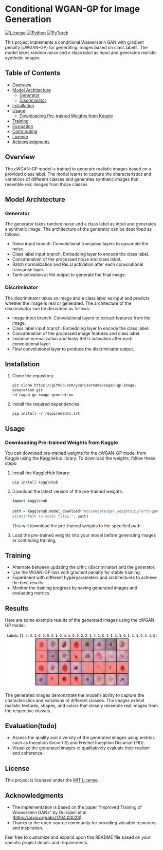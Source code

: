 # Conditional WGAN-GP for Image Generation

[![License](https://img.shields.io/badge/license-MIT-blue.svg)](LICENSE)
[![Python](https://img.shields.io/badge/python-3.6+-blue.svg)](https://www.python.org/downloads/)
[![PyTorch](https://img.shields.io/badge/pytorch-1.7+-red.svg)](https://pytorch.org/)

This project implements a conditional Wasserstein GAN with gradient penalty (cWGAN-GP) for generating images based on class labels. The model takes random noise and a class label as input and generates realistic synthetic images.

## Table of Contents

- [Overview](#overview)
- [Model Architecture](#model-architecture)
  - [Generator](#generator)
  - [Discriminator](#discriminator)
- [Installation](#installation)
- [Usage](#usage)
  - [Downloading Pre-trained Weights from Kaggle](#downloading-pre-trained-weights-from-kaggle)
- [Training](#training)
- [Evaluation](#evaluation)
- [Contributing](#contributing)
- [License](#license)
- [Acknowledgments](#acknowledgments)

## Overview

The cWGAN-GP model is trained to generate realistic images based on a provided class label. The model learns to capture the characteristics and variations of different classes and generates synthetic images that resemble real images from those classes.

## Model Architecture

### Generator

The generator takes random noise and a class label as input and generates a synthetic image. The architecture of the generator can be described as follows:

- Noise input branch: Convolutional transpose layers to upsample the noise.
- Class label input branch: Embedding layer to encode the class label.
- Concatenation of the processed noise and class label.
- Batch normalization and ReLU activation after each convolutional transpose layer.
- Tanh activation at the output to generate the final image.

### Discriminator

The discriminator takes an image and a class label as input and predicts whether the image is real or generated. The architecture of the discriminator can be described as follows:

- Image input branch: Convolutional layers to extract features from the image.
- Class label input branch: Embedding layer to encode the class label.
- Concatenation of the processed image features and class label.
- Instance normalization and leaky ReLU activation after each convolutional layer.
- Final convolutional layer to produce the discriminator output.

## Installation

1. Clone the repository:

   ```shell
   git clone https://github.com/yourusername/cwgan-gp-image-generation.git
   cd cwgan-gp-image-generation
   ```

2. Install the required dependencies:

   ```shell
   pip install -r requirements.txt
   ```

## Usage


### Downloading Pre-trained Weights from Kaggle

You can download pre-trained weights for the cWGAN-GP model from Kaggle using the KaggleHub library. To download the weights, follow these steps:

1. Install the KaggleHub library:

   ```shell
   pip install kagglehub
   ```

2. Download the latest version of the pre-trained weights:

   ```python
   import kagglehub

   path = kagglehub.model_download("moisougata/gan_weights/pyTorch/gan-and-classification")
   print("Path to model files:", path)
   ```

   This will download the pre-trained weights to the specified path.

3. Load the pre-trained weights into your model before generating images or continuing training.

## Training

- Alternate between updating the critic (discriminator) and the generator.
- Use the WGAN-GP loss with gradient penalty for stable training.
- Experiment with different hyperparameters and architectures to achieve the best results.
- Monitor the training progress by saving generated images and evaluating metrics.


## Results
Here are some example results of the generated images using the cWGAN-GP model:

![Genarated Images](results/image.png)

The generated images demonstrate the model's ability to capture the characteristics and variations of different classes. The images exhibit realistic textures, shapes, and colors that closely resemble real images from the respective classes.

## Evaluation(todo)

- Assess the quality and diversity of the generated images using metrics such as Inception Score (IS) and Fréchet Inception Distance (FID).
- Visualize the generated images to qualitatively evaluate their realism and coherence.

## License

This project is licensed under the [MIT License](LICENSE).

## Acknowledgments

- The implementation is based on the paper "Improved Training of Wasserstein GANs" by Gulrajani et al. (https://arxiv.org/abs/1704.00028).
- Thanks to the open-source community for providing valuable resources and inspiration.

Feel free to customize and expand upon this README file based on your specific project details and requirements.